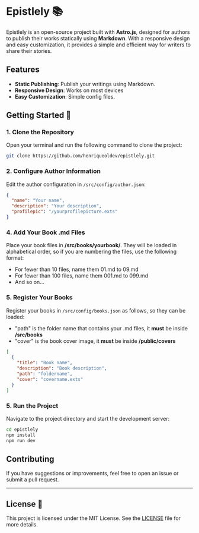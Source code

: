 # Epistlely 📚

Epistlely is an open-source project built with **Astro.js**, designed for authors to publish their works statically using **Markdown**. With a responsive design and easy customization, it provides a simple and efficient way for writers to share their stories. 

## Features
- **Static Publishing**: Publish your writings using Markdown.
- **Responsive Design**: Works on most devices
- **Easy Customization**: Simple config files.

## Getting Started 🚀
### 1. Clone the Repository
Open your terminal and run the following command to clone the project:

```bash
git clone https://github.com/henriqueoldev/epistlely.git
```

### 2. Configure Author Information
Edit the author configuration in `/src/config/author.json`:

```json
{
  "name": "Your name",
  "description": "Your description",
  "profilepic": "/yourprofilepicture.exts"
}
```

### 4. Add Your Book .md Files
Place your book files in **/src/books/yourbook/**. They will be loaded in alphabetical order, so if you are numbering the files, use the following format:  
- For fewer than 10 files, name them 01.md to 09.md  
- For fewer than 100 files, name them 001.md to 099.md  
- And so on...

### 5. Register Your Books
Register your books in `/src/config/books.json` as follows, so they can be loaded:

- "path" is the folder name that contains your .md files, it **must** be inside **/src/books**
- "cover" is the book cover image, it **must** be inside **/public/covers**
```json
[
  {
    "title": "Book name",
    "description": "Book description",
    "path": "foldername",
    "cover": "covername.exts"
  }
]
```

### 5. Run the Project
Navigate to the project directory and start the development server:

```bash
cd epistlely
npm install
npm run dev
```

## Contributing
If you have suggestions or improvements, feel free to open an issue or submit a pull request.

---

## License 📄
This project is licensed under the MIT License. See the [LICENSE](LICENSE) file for more details.
